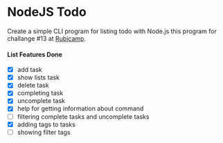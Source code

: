 # NodeJS Todo
Create a simple CLI program for listing todo with Node.js
this program for challange #13 at [Rubicamp](https://rubicamp.com/).

#### List Features Done
- [x] add task
- [x] show lists task
- [x] delete task
- [x] completing task
- [x] uncomplete task
- [x] help for getting information about command
- [ ] filtering complete tasks and uncomplete tasks
- [x] adding tags to tasks
- [ ] showing filter tags